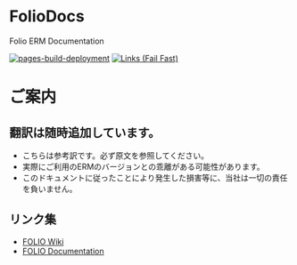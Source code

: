 # FolioDocs
Folio ERM Documentation

[![pages-build-deployment](https://github.com/EBSCO-Japan/FolioDocs/actions/workflows/pages/pages-build-deployment/badge.svg)](https://github.com/EBSCO-Japan/FolioDocs/actions/workflows/pages/pages-build-deployment)
[![Links (Fail Fast)](https://github.com/EBSCO-Japan/FolioDocs/actions/workflows/links-fail-fast.yml/badge.svg)](https://github.com/EBSCO-Japan/FolioDocs/actions/workflows/links-fail-fast.yml)

# ご案内
## 翻訳は随時追加しています。
* こちらは参考訳です。必ず原文を参照してください。
* 実際にご利用のERMのバージョンとの乖離がある可能性があります。
* このドキュメントに従ったことにより発生した損害等に、当社は一切の責任を負いません。

## リンク集
* [FOLIO Wiki](https://wiki.folio.org/)
* [FOLIO Documentation](https://docs.folio.org/)

